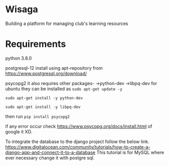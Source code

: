 # Wisaga
Building a platform for managing club's learning resources

# Requirements
python 3.8.0

postgresql-12
install using apt-repository from https://www.postgresql.org/download/

psycopg2
it also requires other packages-
->python-dev
->libpq-dev
for ubuntu they can be installed as 
`sudo apt-get update -y`

`sudo apt-get install -y python-dev`

`sudo apt-get install -y libpq-dev`

then run
`pip install psycopg2`

if any error occur check https://www.psycopg.org/docs/install.html of google it XD.

To integrate the database to the django project follow the below link.
https://www.digitalocean.com/community/tutorials/how-to-create-a-django-app-and-connect-it-to-a-database
This tutorial is for MySQL where ever necessary change it with postgre sql.
